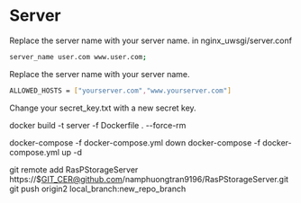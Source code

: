 # Server

Replace the server name with your server name.
in nginx_uwsgi/server.conf
```bash
server_name user.com www.user.com;
```

Replace the server name with your server name.
```bash
ALLOWED_HOSTS = ["yourserver.com","www.yourserver.com"]
```

Change your secret_key.txt with a new secret key.

docker build -t server -f Dockerfile . --force-rm

docker-compose -f docker-compose.yml down
docker-compose -f docker-compose.yml up -d

git remote add RasPStorageServer https://$GIT_CER@github.com/namphuongtran9196/RasPStorageServer.git
git push origin2 local_branch:new_repo_branch